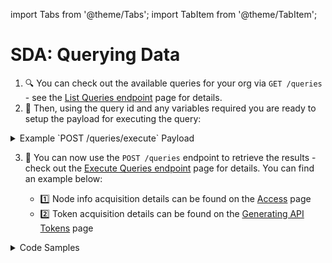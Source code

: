 import Tabs from '@theme/Tabs';
import TabItem from '@theme/TabItem';

# SDA: Querying Data

1. 🔍 You can check out the available queries for your org via `GET /queries` - see the [List Queries endpoint](../../api/nildb/get-queries.api.mdx) page for details.
2. 🧰 Then, using the query id and any variables required you are ready to setup the payload for executing the query:

<details>
<summary>Example `POST /queries/execute` Payload</summary>

```JSON
{
  "id": "dfcee886-231d-4a9d-9bdd-857f74XXXXX",
  "variables": {
    "service": "Netflix"
  }
}
```

</details>

3. 🏁 You can now use the `POST /queries` endpoint to retrieve the results - check out the [Execute Queries endpoint](../../api/nildb/add-query.api.mdx) page for details. You can find an example below:

   - 1️⃣ Node info acquisition details can be found on the [Access](access.md) page
   - 2️⃣ Token acquisition details can be found on the [Generating API Tokens](generate-tokens.md) page

<details>
<summary>Code Samples</summary>

<Tabs>
  <TabItem value="python" label="Python">

```python reference showGithubLink
https://github.com/NillionNetwork/blind-module-examples/blob/main/nildb/secretvault_python/nildb_api.py#L61-L79
```

</TabItem> 
<TabItem value="typescript" label="TypeScript">

```TypeScript
  const queryCredentials = async (
        nodeName: NodeName,
        query: string,
        service?: string
): Promise<Credential[]> => {
   const node = config[nodeName];

   try {
      const response = await fetch(`${node.url}/queries/execute`, {
         method: 'POST',
         headers: {
            Authorization: `Bearer ${node.jwt}`,
            'Content-Type': 'application/json',
         },
         body: JSON.stringify({
            id: query,
            variables: {
               service: service,
            },
         }),
      });

      if (!response.ok) {
         throw new Error(`HTTP error! status: ${response.status}`);
      }

      const result = (await response.json()) as NodeResponse<Credential[]>;
      return result.data || [];
   } catch (error) {
      console.error(`Error reading advanced credentials from ${nodeName}:`, error);
      return [];
   }
};
```

</TabItem> 
<TabItem value="wrapper-py" label="Python (with wrapper)">

### Install secretvaults

```bash
pip install secretvaults
```

### Run the query_execute script

```bash
python3 query_execute.py
```

<Tabs>
  <TabItem value="createSchema" label="query_execute.py">
```javascript reference showGithubLink
https://github.com/NillionNetwork/secretvaults-py/blob/main/examples/query_execute.py
```
</TabItem>
  <TabItem value="orgConfig" label="org_config.py">
```javascript reference showGithubLink
https://github.com/NillionNetwork/secretvaults-py/blob/main/examples/org_config.py
```
</TabItem>
</Tabs>

</TabItem>
</Tabs>
</details>

